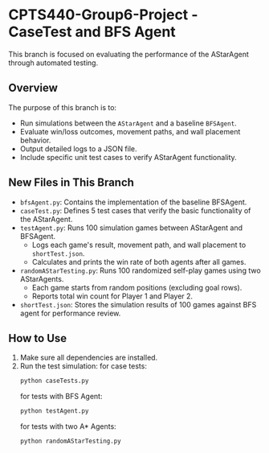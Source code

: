 # CPTS440-Group6-Project - CaseTest and BFS Agent

This branch is focused on evaluating the performance of the AStarAgent through automated testing.

## Overview

The purpose of this branch is to:
- Run simulations between the `AStarAgent` and a baseline `BFSAgent`.
- Evaluate win/loss outcomes, movement paths, and wall placement behavior.
- Output detailed logs to a JSON file.
- Include specific unit test cases to verify AStarAgent functionality.

## New Files in This Branch

- `bfsAgent.py`: Contains the implementation of the baseline BFSAgent.
- `caseTest.py`: Defines 5 test cases that verify the basic functionality of the AStarAgent.
- `testAgent.py`: Runs 100 simulation games between AStarAgent and BFSAgent.
  - Logs each game's result, movement path, and wall placement to `shortTest.json`.
  - Calculates and prints the win rate of both agents after all games.
- `randomAStarTesting.py`: Runs 100 randomized self-play games using two AStarAgents.
  - Each game starts from random positions (excluding goal rows).
  - Reports total win count for Player 1 and Player 2.
- `shortTest.json`: Stores the simulation results of 100 games against BFS agent for performance review.

## How to Use

1. Make sure all dependencies are installed.
2. Run the test simulation:
   for case tests:
   ```bash
   python caseTests.py
   ```
   for tests with BFS Agent:
   ```bash
   python testAgent.py
   ```
   for tests with two A* Agents:
   ```bash
   python randomAStarTesting.py
   ```
